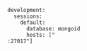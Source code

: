 <!-- usedin: [ _includes/_inlines/Deployment/Rails/sinatra-stacks/sinatra-stacks_mongoid-v1.md] -->

```
development:
  sessions:
    default:
      database: mongoid
      hosts: ["
:27017"]
```
